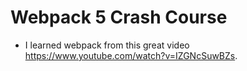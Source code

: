 # Webpack 5 Crash Course

- I learned webpack from this great video https://www.youtube.com/watch?v=IZGNcSuwBZs.
